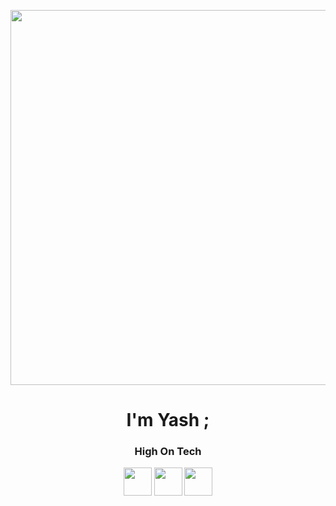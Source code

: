 <!-- Banner -->
<p align="center">
  <img src="https://media.tenor.com/x8v1oNUOmg4AAAAd/anime-wave.gif" width="600"/>
</p>

<h1 align="center">I'm Yash ; </h1>
<h3 align="center">High On Tech</h3>

<p align="center">
  <a href="https://instagram.com/yashavsarmal30"><img src="https://skillicons.dev/icons?i=instagram" width="45"/></a>
  <a href="https://linkedin.com/in/yash-avsarmal"><img src="https://skillicons.dev/icons?i=linkedin" width="45"/></a>
  <a href="https://twitter.com/yashavsarmal30"><img src="https://skillicons.dev/icons?i=twitter" width="45"/></a>
</p>
